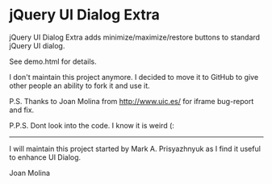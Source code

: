 # jQuery UI Dialog Extra

jQuery UI Dialog Extra adds minimize/maximize/restore buttons to
standard jQuery UI dialog.

See demo.html for details.

I don't maintain this project anymore.
I decided to move it to GitHub to give other people an ability to fork
it and use it.

P.S. Thanks to Joan Molina from http://www.uic.es/ for iframe bug-report
and fix.

P.P.S. Dont look into the code. I know it is weird (:

---

I will maintain this project started by Mark A. Prisyazhnyuk as I find it 
useful to enhance UI Dialog.

Joan Molina